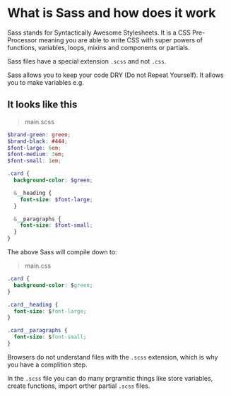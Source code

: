 # What is Sass and how does it work

Sass stands for Syntactically Awesome Stylesheets. It is a CSS Pre-Processor meaning you are able to write CSS with super powers of functions, variables, loops, mixins and components or partials.

Sass files have a special extension `.scss` and not `.css`.

Sass allows you to keep your code DRY (Do not Repeat Yourself). It allows you to make variables e.g.

## It looks like this

> main.scss

```scss
$brand-green: green;
$brand-black: #444;
$font-large: 6em;
$font-medium: 3em;
$font-small: 1em;

.card {
  background-color: $green;

  &__heading {
    font-size: $font-large;
  }

  &__paragraphs {
    font-size: $font-small;
  }
}
```

The above Sass will compile down to:

> main.css

```css
.card {
  background-color: $green;
}

.card__heading {
  font-size: $font-large;
}

.card__paragraphs {
  font-size: $font-small;
}
```

Browsers do not understand files with the `.scss` extension, which is why you have a complition step.

In the `.scss` file you can do many prgramitic things like store variables, create functions, import orther partial `.scss` files.

